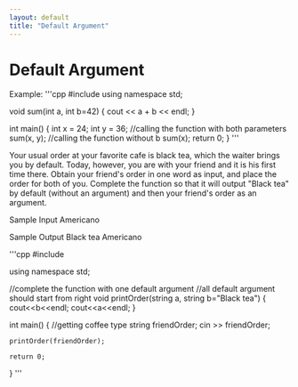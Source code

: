 ```yaml
---
layout: default
title: "Default Argument"
---
```

# Default Argument

Example:
'''cpp
#include <iostream>
using namespace std;

void sum(int a, int b=42) {
	cout << a + b << endl;
}

int main() {
	int x = 24;
	int y = 36;
	//calling the function with both parameters
	sum(x, y);
	//calling the function without b
	sum(x);
  return 0;
}
'''

Your usual order at your favorite cafe is black tea, which the waiter brings you by default. Today, however, you are with your friend and it is his first time there. Obtain your friend's order in one word as input, and place the order for both of you. Complete the function so that it will output "Black tea" by default (without an argument) and then your friend's order as an argument.

Sample Input
Americano

Sample Output
Black tea
Americano

'''cpp
#include <iostream>

using namespace std;

//complete the function with one default argument
//all default argument should start from right
void printOrder(string a, string b="Black tea") {
	cout<<b<<endl;
	cout<<a<<endl;
}

int main() {
    //getting coffee type
    string friendOrder;
    cin >> friendOrder;
    
    printOrder(friendOrder);
    
    return 0;
}
'''

